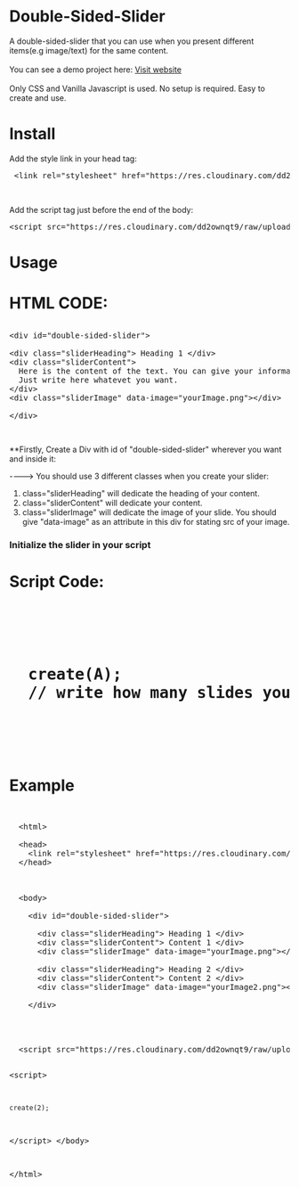 # Double-Sided-Slider
A double-sided-slider that you can use when you present different items(e.g image/text) for the same content. <br/><br/>
You can see a demo project here: <a href="https://inancakduvan.github.io/double-sided-slider/">Visit website<a/> <br/><br/>
Only CSS and Vanilla Javascript is used.
No setup is required. Easy to create and use.
  
# Install 

<p> Add the style link in your head tag: </p>
<pre> <span><</span>link rel="stylesheet" href="https://res.cloudinary.com/dd2ownqt9/raw/upload/v1557702188/style.min_molnj7.css"<span>></span> </pre>
<br/>
<p>Add the script tag just before the end of the body: </p>
<pre><span><</span>script src="https://res.cloudinary.com/dd2ownqt9/raw/upload/v1557702102/double-sided-slider.min_acfmjk.js"<span>></span></script></pre>  

# Usage

<h1> HTML CODE: </h1>

<pre>
<p><span><</span>div id="double-sided-slider">

<span><</span>div class="sliderHeading"> Heading 1 <span><</span>/div>
<span><</span>div class="sliderContent"> 
  Here is the content of the text. You can give your information in this part.
  Just write here whatevet you want. 
<span><</span>/div>
<span><</span>div class="sliderImage" data-image="yourImage.png"><span><</span>/div>

<span><</span>/div></p>
</pre>

**Firstly, Create a Div with id of "double-sided-slider" wherever you want and inside it:

----> You should use 3 different classes when you create your slider: <br/>
1) class="sliderHeading" will dedicate the heading of your content. <br/>
2) class="sliderContent" will dedicate your content. <br/>
3) class="sliderImage" will dedicate the image of your slide. You should give "data-image" as an attribute in this div for stating src of your image. 

<h3>Initialize the slider in your script</h3>
<h1>Script Code:<h1>
<pre>
  <p>
  create(A); 
  // write how many slides you will create in your slider, instead of A 
  </p>
</pre>
  
# Example
<pre>
<p>
  <span><</span>html>
  
  <span><</span>head>
    <span><</span>link rel="stylesheet" href="https://res.cloudinary.com/dd2ownqt9/raw/upload/v1557702188/style.min_molnj7.css"<span>></span>
  <span><</span>/head>
  
  
  
  <span><</span>body>
  
    <span><</span>div id="double-sided-slider">
    
      <span><</span>div class="sliderHeading"> Heading 1 <span><</span>/div>
      <span><</span>div class="sliderContent"> Content 1 <span><</span>/div>
      <span><</span>div class="sliderImage" data-image="yourImage.png"><span><</span>/div>
      
      <span><</span>div class="sliderHeading"> Heading 2 <span><</span>/div>
      <span><</span>div class="sliderContent"> Content 2 <span><</span>/div>
      <span><</span>div class="sliderImage" data-image="yourImage2.png"><span><</span>/div>
      
    <span><</span>/div>  
   
   
   
   
  <span><</span>script src="https://res.cloudinary.com/dd2ownqt9/raw/upload/v1557702102/double-sided-slider.min_acfmjk.js"<span>></span></script>
  <span><</span>script>
  
    create(2); 
    
  <span><</span>/script>
  <span><</span>/body>
   
  <span><</span>/html> 
</p> 
</pre>
